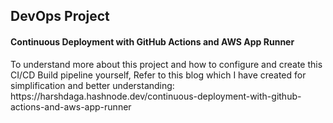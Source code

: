 <h2>DevOps Project</h2>

<h4>Continuous Deployment with GitHub Actions and AWS App Runner</h4>

<p> To understand more about this project and how to configure and create this CI/CD Build pipeline yourself, Refer to this blog which I have created for simplification and better understanding: <br/> https://harshdaga.hashnode.dev/continuous-deployment-with-github-actions-and-aws-app-runner </p>
